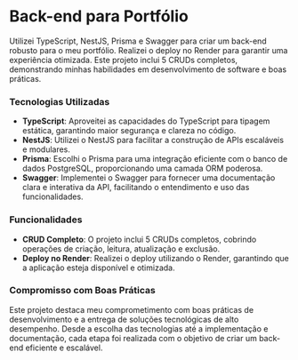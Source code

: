 # Back-end para Portfólio

Utilizei TypeScript, NestJS, Prisma e Swagger para criar um back-end robusto para o meu portfólio. Realizei o deploy no Render para garantir uma experiência otimizada. Este projeto inclui 5 CRUDs completos, demonstrando minhas habilidades em desenvolvimento de software e boas práticas.

### Tecnologias Utilizadas

- **TypeScript**: Aproveitei as capacidades do TypeScript para tipagem estática, garantindo maior segurança e clareza no código.
- **NestJS**: Utilizei o NestJS para facilitar a construção de APIs escaláveis e modulares.
- **Prisma**: Escolhi o Prisma para uma integração eficiente com o banco de dados PostgreSQL, proporcionando uma camada ORM poderosa.
- **Swagger**: Implementei o Swagger para fornecer uma documentação clara e interativa da API, facilitando o entendimento e uso das funcionalidades.

### Funcionalidades

- **CRUD Completo**: O projeto inclui 5 CRUDs completos, cobrindo operações de criação, leitura, atualização e exclusão.
- **Deploy no Render**: Realizei o deploy utilizando o Render, garantindo que a aplicação esteja disponível e otimizada.

### Compromisso com Boas Práticas

Este projeto destaca meu comprometimento com boas práticas de desenvolvimento e a entrega de soluções tecnológicas de alto desempenho. Desde a escolha das tecnologias até a implementação e documentação, cada etapa foi realizada com o objetivo de criar um back-end eficiente e escalável.
